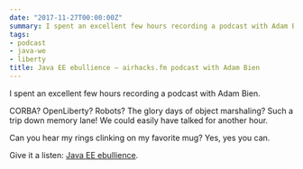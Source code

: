 ```yaml
---
date: "2017-11-27T00:00:00Z"
summary: I spent an excellent few hours recording a podcast with Adam Bien!
tags:
- podcast
- java-we
- liberty
title: Java EE ebullience — airhacks.fm podcast with Adam Bien
---
```


I spent an excellent few hours recording a podcast with Adam Bien. 

CORBA? OpenLiberty? Robots? The glory days of object marshaling? Such a trip down memory lane! We could easily have talked for another hour.

Can you hear my rings clinking on my favorite mug? Yes, yes you can. 

Give it a listen: [Java EE ebullience](https://s3.eu-central-1.amazonaws.com/airhacks.fm/airhacksfm_3.mp3).

